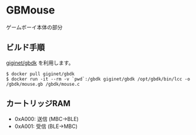 # GBMouse 

ゲームボーイ本体の部分

## ビルド手順

[giginet/gbdk](https://hub.docker.com/r/giginet/gbdk) を利用します。

```
$ docker pull giginet/gbdk
$ docker run -it --rm -v `pwd`:/gbdk giginet/gbdk /opt/gbdk/bin/lcc -o /gbdk/mouse.gb /gbdk/mouse.c
```

## カートリッジRAM

- 0xA000: 送信 (MBC→BLE)
- 0xA001: 受信 (BLE→MBC)
